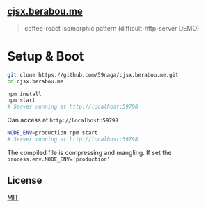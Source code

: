 [cjsx.berabou.me](http://cjsx.berabou.me/)
---

> coffee-react isomorphic pattern
(difficult-http-server DEMO)

# Setup & Boot

```bash
git clone https://github.com/59naga/cjsx.berabou.me.git
cd cjsx.berabou.me

npm install
npm start
# Server running at http://localhost:59798
```

Can access at `http://localhost:59798`

```bash
NODE_ENV=production npm start
# Server running at http://localhost:59798
```

The compiled file is compressing and mangling.
If set the `process.env.NODE_ENV='production'`

License
---
[MIT][License]

[License]: http://59naga.mit-license.org/

